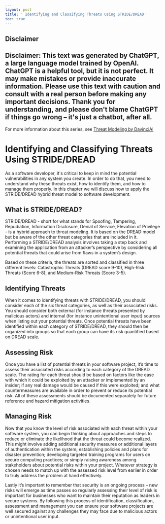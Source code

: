 ```yaml
---
layout: post
title: ' Identifying and Classifying Threats Using STRIDE/DREAD'
toc: true
---
```

## Disclaimer
 Disclaimer: This text was generated by **ChatGPT**, a large language model trained by OpenAI. ChatGPT is a helpful tool, but it is not perfect. It may make mistakes or provide inaccurate information. Please use this text with caution and consult with a real person before making any important decisions. Thank you for understanding, and please don't blame ChatGPT if things go wrong – it's just a chatbot, after all.
---
 For more information about this series, see [Threat Modeling by DavinciAI](./2022-12-10-threat-modeling-by-DavinciAI.md)



# Identifying and Classifying Threats Using STRIDE/DREAD

As a software developer, it's critical to keep in mind the potential vulnerabilities in any system you create. In order to do that, you need to understand why these threats exist, how to identify them, and how to manage them properly. In this chapter we will discuss how to apply the STRIDE/DREAD hybrid threat model to software development.

## What is STRIDE/DREAD? 

STRIDE/DREAD - short for what stands for Spoofing, Tampering, Repudiation, Information Disclosure, Denial of Service, Elevation of Privilege - is a hybrid approach to threat modeling. It is based on the DREAD model but be aware of the other threat categories that are included in it. Performing a STRIDE/DREAD analysis involves taking a step back and examining the application from an attacker’s perspective by considering all potential threats that could arise from flaws in a system’s design.  

Based on these criteria, the threats are sorted and classified in three different levels: Catastrophic Threats (DREAD score 9-10), High-Risk Threats (Score 6-8), and Medium-Risk Threats (Score 3-5). 

## Identifying Threats 

When it comes to identifying threats with STRIDE/DREAD, you should consider each of the six threat categories, as well as their associated risks. You should consider both external (for instance threats presented by malicious actors) and internal (for instance unintentional user input) sources when listing out your potential threats. Once potential threats have been identified within each category of STRIDE/DREAD, they should then be organized into groups so that each group can have its risk quantified based on DREAD scale. 

## Assessing Risk 
	 	 	 	 	 	 	 	 	 		  
Once you have a list of potential threats in your software project, it’s time to assess their associated risks according to each category of the DREAD scale. The rating for each threat should be based on factors like the ease with which it could be exploited by an attacker or implemented by an insider; if any real damage would be caused if this were exploited; and what countermeasures are available in order to prevent or reduce its potential risk. All of these assessments should be documented separately for future reference and hazard mitigation activities.  

## Managing Risk 
  	  	  	  	  	  	  	   	   
Now that you know the level of risk associated with each threat within your software system, you can begin thinking about approaches and steps to reduce or eliminate the likelihood that the threat could become realized. This might involve adding additional security measures or additional layers of authentication within the system; establishing policies and plans for disaster prevention; developing targeted training programs for users on secure computing practices; or simply raising awareness among stakeholders about potential risks within your project. Whatever strategy is chosen needs to match up with the assessed risk level from earlier in order to truly address the problem at hand effectively. 

Lastly it’s important to remember that security is an ongoing process – new risks will emerge as time passes so regularly assessing their level of risk is important for businesses who want to maintain their reputation as leaders in secure systems. By following this process of identification, classification, assessment and management you can ensure your software projects are well secured against any challenges they may face due to malicious actors or unintentional user input.